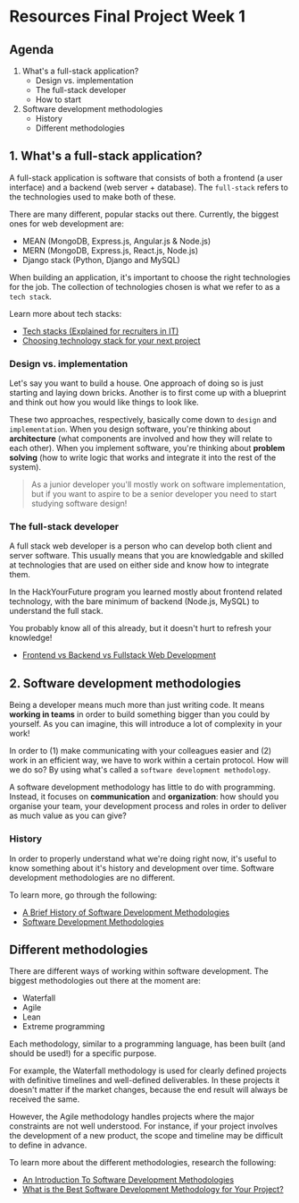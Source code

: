 # Resources Final Project Week 1

## Agenda

1. What's a full-stack application?
   - Design vs. implementation
   - The full-stack developer
   - How to start
2. Software development methodologies
   - History
   - Different methodologies

## 1. What's a full-stack application?

A full-stack application is software that consists of both a frontend (a user interface) and a backend (web server + database). The `full-stack` refers to the technologies used to make both of these.

There are many different, popular stacks out there. Currently, the biggest ones for web development are:

- MEAN (MongoDB, Express.js, Angular.js & Node.js)
- MERN (MongoDB, Express.js, React.js, Node.js)
- Django stack (Python, Django and MySQL)

When building an application, it's important to choose the right technologies for the job. The collection of technologies chosen is what we refer to as a `tech stack`.

Learn more about tech stacks:

- [Tech stacks (Explained for recruiters in IT)](https://www.youtube.com/watch?v=rRfiLabsfac)
- [Choosing technology stack for your next project](https://www.youtube.com/watch?v=JkC8I_SN2aw)

### Design vs. implementation

Let's say you want to build a house. One approach of doing so is just starting and laying down bricks. Another is to first come up with a blueprint and think out how you would like things to look like.

These two approaches, respectively, basically come down to `design` and `implementation`. When you design software, you're thinking about **architecture** (what components are involved and how they will relate to each other). When you implement software, you're thinking about **problem solving** (how to write logic that works and integrate it into the rest of the system).

> As a junior developer you'll mostly work on software implementation, but if you want to aspire to be a senior developer you need to start studying software design!

### The full-stack developer

A full stack web developer is a person who can develop both client and server software. This usually means that you are knowledgable and skilled at technologies that are used on either side and know how to integrate them.

In the HackYourFuture program you learned mostly about frontend related technology, with the bare minimum of backend (Node.js, MySQL) to understand the full stack.

You probably know all of this already, but it doesn't hurt to refresh your knowledge!

- [Frontend vs Backend vs Fullstack Web Development](https://www.youtube.com/watch?v=pkdgVYehiTE)

## 2. Software development methodologies

Being a developer means much more than just writing code. It means **working in teams** in order to build something bigger than you could by yourself. As you can imagine, this will introduce a lot of complexity in your work!

In order to (1) make communicating with your colleagues easier and (2) work in an efficient way, we have to work within a certain protocol. How will we do so? By using what's called a `software development methodology`.

A software development methodology has little to do with programming. Instead, it focuses on **communication** and **organization**: how should you organise your team, your development process and roles in order to deliver as much value as you can give?

### History

In order to properly understand what we're doing right now, it's useful to know something about it's history and development over time. Software development methodologies are no different.

To learn more, go through the following:

- [A Brief History of Software Development Methodologies](https://intetics.com/blog/a-brief-history-of-software-development-methodologies)
- [Software Development Methodologies](https://www.youtube.com/watch?v=aX4_s5_Hroc)

## Different methodologies

There are different ways of working within software development. The biggest methodologies out there at the moment are:

- Waterfall
- Agile
- Lean
- Extreme programming

Each methodology, similar to a programming language, has been built (and should be used!) for a specific purpose.

For example, the Waterfall methodology is used for clearly defined projects with definitive timelines and well-defined deliverables. In these projects it doesn't matter if the market changes, because the end result will always be received the same.

However, the Agile methodology handles projects where the major constraints are not well understood. For instance, if your project involves the development of a new product, the scope and timeline may be difficult to define in advance.

To learn more about the different methodologies, research the following:

- [An Introduction To Software Development Methodologies](https://www.alliancesoftware.com.au/introduction-software-development-methodologies/)
- [What is the Best Software Development Methodology for Your Project?](https://www.youtube.com/watch?v=aM8rvSOukpE)
